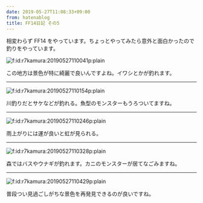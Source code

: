 ```yaml
---
date: 2019-05-27T11:08:33+09:00
from: hatenablog
title: FF14日記 その5
---
```


<p>相変わらず FF14 をやっています。ちょっとやってみたら意外と面白かったので釣りをやっています。</p>

<p><span itemscope itemtype="http://schema.org/Photograph"><img src="https://cdn-ak.f.st-hatena.com/images/fotolife/r/r7kamura/20190527/20190527110041.png" alt="f:id:r7kamura:20190527110041p:plain" title="f:id:r7kamura:20190527110041p:plain" class="hatena-fotolife" itemprop="image"></span></p>

<p>この地方は景色が特に綺麗で良いんですよね。イワシとかが釣れます。</p>

<hr>

<p><span itemscope itemtype="http://schema.org/Photograph"><img src="https://cdn-ak.f.st-hatena.com/images/fotolife/r/r7kamura/20190527/20190527110154.png" alt="f:id:r7kamura:20190527110154p:plain" title="f:id:r7kamura:20190527110154p:plain" class="hatena-fotolife" itemprop="image"></span></p>

<p>川釣りだとサケなどが釣れる。魚型のモンスターもうろついてますね。</p>

<hr>

<p><span itemscope itemtype="http://schema.org/Photograph"><img src="https://cdn-ak.f.st-hatena.com/images/fotolife/r/r7kamura/20190527/20190527110246.png" alt="f:id:r7kamura:20190527110246p:plain" title="f:id:r7kamura:20190527110246p:plain" class="hatena-fotolife" itemprop="image"></span></p>

<p>雨上がりには運が良いと虹が見られる。</p>

<hr>

<p><span itemscope itemtype="http://schema.org/Photograph"><img src="https://cdn-ak.f.st-hatena.com/images/fotolife/r/r7kamura/20190527/20190527110328.png" alt="f:id:r7kamura:20190527110328p:plain" title="f:id:r7kamura:20190527110328p:plain" class="hatena-fotolife" itemprop="image"></span></p>

<p>森ではバスやウナギが釣れます。カニのモンスターが居てなごみますね。</p>

<hr>

<p><span itemscope itemtype="http://schema.org/Photograph"><img src="https://cdn-ak.f.st-hatena.com/images/fotolife/r/r7kamura/20190527/20190527110429.png" alt="f:id:r7kamura:20190527110429p:plain" title="f:id:r7kamura:20190527110429p:plain" class="hatena-fotolife" itemprop="image"></span></p>

<p>普段つい見過ごしがちな景色を再発見できるのが良いですね。</p>

